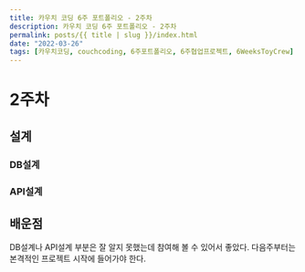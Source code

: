```yaml
---
title: 카우치 코딩 6주 포트폴리오 - 2주차
description: 카우치 코딩 6주 포트폴리오 - 2주차
permalink: posts/{{ title | slug }}/index.html
date: "2022-03-26"
tags: [카우치코딩, couchcoding, 6주포트폴리오, 6주협업프로젝트, 6WeeksToyCrew]
---
```


# 2주차

## 설계

### DB설계

### API설계

## 배운점

DB설계나 API설계 부분은 잘 알지 못했는데 참여해 볼 수 있어서 좋았다.
다음주부터는 본격적인 프로젝트 시작에 들어가야 한다.

